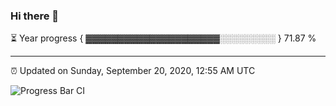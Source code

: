 ### Hi there 👋

⏳ Year progress { ▓▓▓▓▓▓▓▓▓▓▓▓▓▓▓▓▓▓▓▓▓░░░░░░░░░ } 71.87 %

---

⏰ Updated on Sunday, September 20, 2020, 12:55 AM UTC

![Progress Bar CI](https://github.com/arthurbuhl/arthurbuhl/workflows/Progress%20Bar%20CI/badge.svg)
